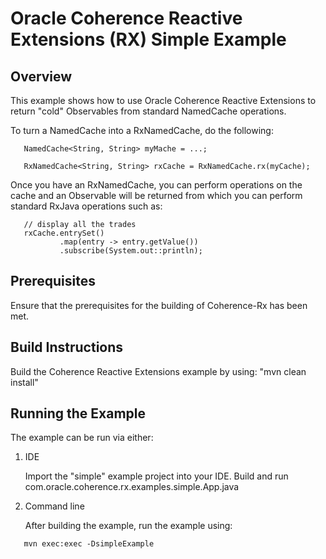 Oracle Coherence Reactive Extensions (RX) Simple Example
========================================================

Overview
--------

This example shows how to use Oracle Coherence Reactive Extensions
to return "cold" Observables from standard NamedCache operations.

To turn a NamedCache into a RxNamedCache, do the following:
```
   NamedCache<String, String> myMache = ...;
   
   RxNamedCache<String, String> rxCache = RxNamedCache.rx(myCache);
```
   
Once you have an RxNamedCache, you can perform operations on the cache and
an Observable will be returned from which you can perform standard RxJava
operations such as:
```
   // display all the trades
   rxCache.entrySet()
           .map(entry -> entry.getValue())
           .subscribe(System.out::println);
```

Prerequisites
-------------

Ensure that the prerequisites for the building of Coherence-Rx has been met.
  
Build Instructions
------------------

Build the Coherence Reactive Extensions example by using:
   "mvn clean install"
     
Running the Example
-------------------
    
The example can be run via either:
    
1. IDE
    
   Import the "simple" example project into your IDE. Build and run com.oracle.coherence.rx.examples.simple.App.java
       
2. Command line   
    
   After building the example, run the example using:
```
   mvn exec:exec -DsimpleExample      
```